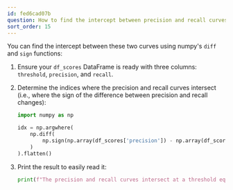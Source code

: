 ```yaml
---
id: fed6cad07b
question: How to find the intercept between precision and recall curves by using numpy?
sort_order: 15
---
```


You can find the intercept between these two curves using numpy's `diff` and `sign` functions:

1. Ensure your `df_scores` DataFrame is ready with three columns: `threshold`, `precision`, and `recall`.
2. Determine the indices where the precision and recall curves intersect (i.e., where the sign of the difference between precision and recall changes):

   ```python
   import numpy as np

   idx = np.argwhere(
       np.diff(
           np.sign(np.array(df_scores['precision']) - np.array(df_scores['recall']))
       )
   ).flatten()
   ```

3. Print the result to easily read it:

   ```python
   print(f"The precision and recall curves intersect at a threshold equal to {df_scores.loc[idx]['threshold']}.")
   ```
